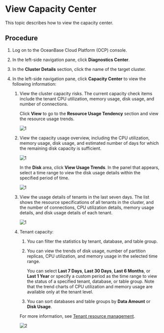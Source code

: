 # View Capacity Center

This topic describes how to view the capacity center.

## Procedure

1. Log on to the OceanBase Cloud Platform (OCP) console.

2. In the left-side navigation pane, click **Diagnostics Center**.

3. In the **Cluster Details** section, click the name of the target cluster.

4. In the left-side navigation pane, click **Capacity Center** to view the following information:

   1. View the cluster capacity risks. The current capacity check items include the tenant CPU utilization, memory usage, disk usage, and number of connections.

      Click **View** to go to the **Resource Usage Tendency** section and view the resource usage trends.

      ![1](https://obbusiness-private.oss-cn-shanghai.aliyuncs.com/doc/img/ocp/410/%E5%AE%B9%E9%87%8F%E9%A3%8E%E9%99%A9-1.png)

   2. View the capacity usage overview, including the CPU utilization, memory usage, disk usage, and estimated number of days for which the remaining disk capacity is sufficient.

      ![1](https://obbusiness-private.oss-cn-shanghai.aliyuncs.com/doc/img/ocp/410/%E5%AE%B9%E9%87%8F%E4%BD%BF%E7%94%A8%E6%80%BB%E8%A7%88-1.png)

      In the **Disk** area, click **View Usage Trends**. In the panel that appears, select a time range to view the disk usage details within the specified period of time.

      ![1](https://obbusiness-private.oss-cn-shanghai.aliyuncs.com/doc/img/ocp/410/%E7%A3%81%E7%9B%98%E4%BD%BF%E7%94%A8%E8%B6%8B%E5%8A%BF-1.png)

   3. View the usage details of tenants in the last seven days. The list shows the resource specifications of all tenants in the cluster, and the number of connections, CPU utilization details, memory usage details, and disk usage details of each tenant.

      ![1](https://obbusiness-private.oss-cn-shanghai.aliyuncs.com/doc/img/ocp/410/%E7%A7%9F%E6%88%B7%E4%BD%BF%E7%94%A8%E6%98%8E%E7%BB%86-1.png)

   4. Tenant capacity:

      1. You can filter the statistics by tenant, database, and table group.

      2. You can view the trends of disk usage, number of partition replicas, CPU utilization, and memory usage in the selected time range.

         You can select **Last 7 Days**, **Last 30 Days**, **Last 6 Months**, or **Last 1 Year** or specify a custom period as the time range to view the status of a specified tenant, database, or table group. Note that the trend charts of CPU utilization and memory usage are available only at the tenant level.

      3. You can sort databases and table groups by **Data Amount** or **Disk Usage**.

      For more information, see [Tenant resource management](../700.tenant-functions/1300.manage-tenant-resource.md).

      ![2](https://obbusiness-private.oss-cn-shanghai.aliyuncs.com/doc/img/ocp/410/%E7%A7%9F%E6%88%B7%E8%B5%84%E6%BA%90%E4%BD%BF%E7%94%A8%E8%B6%8B%E5%8A%BF-1.png)
